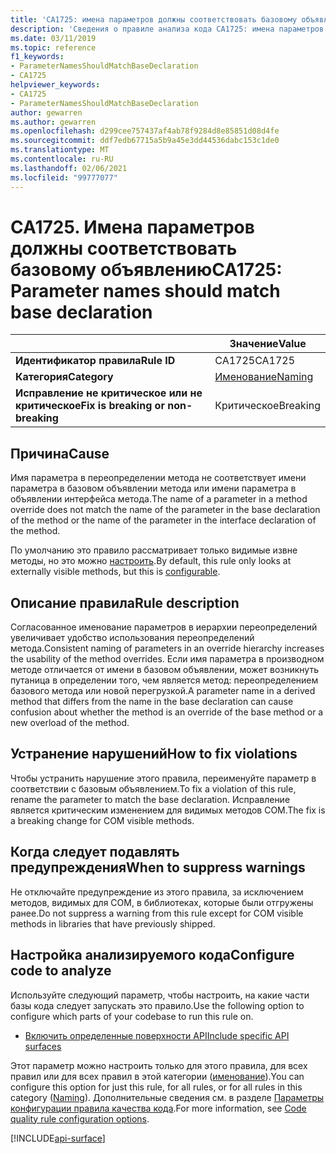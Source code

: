 ```yaml
---
title: 'CA1725: имена параметров должны соответствовать базовому объявлению (анализ кода)'
description: 'Сведения о правиле анализа кода CA1725: имена параметров должны соответствовать базовому объявлению'
ms.date: 03/11/2019
ms.topic: reference
f1_keywords:
- ParameterNamesShouldMatchBaseDeclaration
- CA1725
helpviewer_keywords:
- CA1725
- ParameterNamesShouldMatchBaseDeclaration
author: gewarren
ms.author: gewarren
ms.openlocfilehash: d299cee757437af4ab78f9284d8e85851d08d4fe
ms.sourcegitcommit: ddf7edb67715a5b9a45e3dd44536dabc153c1de0
ms.translationtype: MT
ms.contentlocale: ru-RU
ms.lasthandoff: 02/06/2021
ms.locfileid: "99777077"
---
```

# <a name="ca1725-parameter-names-should-match-base-declaration"></a><span data-ttu-id="7aaef-103">CA1725. Имена параметров должны соответствовать базовому объявлению</span><span class="sxs-lookup"><span data-stu-id="7aaef-103">CA1725: Parameter names should match base declaration</span></span>

| | <span data-ttu-id="7aaef-104">Значение</span><span class="sxs-lookup"><span data-stu-id="7aaef-104">Value</span></span> |
|-|-|
| <span data-ttu-id="7aaef-105">**Идентификатор правила**</span><span class="sxs-lookup"><span data-stu-id="7aaef-105">**Rule ID**</span></span> |<span data-ttu-id="7aaef-106">CA1725</span><span class="sxs-lookup"><span data-stu-id="7aaef-106">CA1725</span></span>|
| <span data-ttu-id="7aaef-107">**Категория**</span><span class="sxs-lookup"><span data-stu-id="7aaef-107">**Category**</span></span> |[<span data-ttu-id="7aaef-108">Именование</span><span class="sxs-lookup"><span data-stu-id="7aaef-108">Naming</span></span>](naming-warnings.md)|
| <span data-ttu-id="7aaef-109">**Исправление не критическое или не критическое**</span><span class="sxs-lookup"><span data-stu-id="7aaef-109">**Fix is breaking or non-breaking**</span></span> |<span data-ttu-id="7aaef-110">Критическое</span><span class="sxs-lookup"><span data-stu-id="7aaef-110">Breaking</span></span>|

## <a name="cause"></a><span data-ttu-id="7aaef-111">Причина</span><span class="sxs-lookup"><span data-stu-id="7aaef-111">Cause</span></span>

<span data-ttu-id="7aaef-112">Имя параметра в переопределении метода не соответствует имени параметра в базовом объявлении метода или имени параметра в объявлении интерфейса метода.</span><span class="sxs-lookup"><span data-stu-id="7aaef-112">The name of a parameter in a method override does not match the name of the parameter in the base declaration of the method or the name of the parameter in the interface declaration of the method.</span></span>

<span data-ttu-id="7aaef-113">По умолчанию это правило рассматривает только видимые извне методы, но это можно [настроить](#configure-code-to-analyze).</span><span class="sxs-lookup"><span data-stu-id="7aaef-113">By default, this rule only looks at externally visible methods, but this is [configurable](#configure-code-to-analyze).</span></span>

## <a name="rule-description"></a><span data-ttu-id="7aaef-114">Описание правила</span><span class="sxs-lookup"><span data-stu-id="7aaef-114">Rule description</span></span>

<span data-ttu-id="7aaef-115">Согласованное именование параметров в иерархии переопределений увеличивает удобство использования переопределений метода.</span><span class="sxs-lookup"><span data-stu-id="7aaef-115">Consistent naming of parameters in an override hierarchy increases the usability of the method overrides.</span></span> <span data-ttu-id="7aaef-116">Если имя параметра в производном методе отличается от имени в базовом объявлении, может возникнуть путаница в определении того, чем является метод: переопределением базового метода или новой перегрузкой.</span><span class="sxs-lookup"><span data-stu-id="7aaef-116">A parameter name in a derived method that differs from the name in the base declaration can cause confusion about whether the method is an override of the base method or a new overload of the method.</span></span>

## <a name="how-to-fix-violations"></a><span data-ttu-id="7aaef-117">Устранение нарушений</span><span class="sxs-lookup"><span data-stu-id="7aaef-117">How to fix violations</span></span>

<span data-ttu-id="7aaef-118">Чтобы устранить нарушение этого правила, переименуйте параметр в соответствии с базовым объявлением.</span><span class="sxs-lookup"><span data-stu-id="7aaef-118">To fix a violation of this rule, rename the parameter to match the base declaration.</span></span> <span data-ttu-id="7aaef-119">Исправление является критическим изменением для видимых методов COM.</span><span class="sxs-lookup"><span data-stu-id="7aaef-119">The fix is a breaking change for COM visible methods.</span></span>

## <a name="when-to-suppress-warnings"></a><span data-ttu-id="7aaef-120">Когда следует подавлять предупреждения</span><span class="sxs-lookup"><span data-stu-id="7aaef-120">When to suppress warnings</span></span>

<span data-ttu-id="7aaef-121">Не отключайте предупреждение из этого правила, за исключением методов, видимых для COM, в библиотеках, которые были отгружены ранее.</span><span class="sxs-lookup"><span data-stu-id="7aaef-121">Do not suppress a warning from this rule except for COM visible methods in libraries that have previously shipped.</span></span>

## <a name="configure-code-to-analyze"></a><span data-ttu-id="7aaef-122">Настройка анализируемого кода</span><span class="sxs-lookup"><span data-stu-id="7aaef-122">Configure code to analyze</span></span>

<span data-ttu-id="7aaef-123">Используйте следующий параметр, чтобы настроить, на какие части базы кода следует запускать это правило.</span><span class="sxs-lookup"><span data-stu-id="7aaef-123">Use the following option to configure which parts of your codebase to run this rule on.</span></span>

- [<span data-ttu-id="7aaef-124">Включить определенные поверхности API</span><span class="sxs-lookup"><span data-stu-id="7aaef-124">Include specific API surfaces</span></span>](#include-specific-api-surfaces)

<span data-ttu-id="7aaef-125">Этот параметр можно настроить только для этого правила, для всех правил или для всех правил в этой категории ([именование](naming-warnings.md)).</span><span class="sxs-lookup"><span data-stu-id="7aaef-125">You can configure this option for just this rule, for all rules, or for all rules in this category ([Naming](naming-warnings.md)).</span></span> <span data-ttu-id="7aaef-126">Дополнительные сведения см. в разделе [Параметры конфигурации правила качества кода](../code-quality-rule-options.md).</span><span class="sxs-lookup"><span data-stu-id="7aaef-126">For more information, see [Code quality rule configuration options](../code-quality-rule-options.md).</span></span>

[!INCLUDE[api-surface](~/includes/code-analysis/api-surface.md)]
